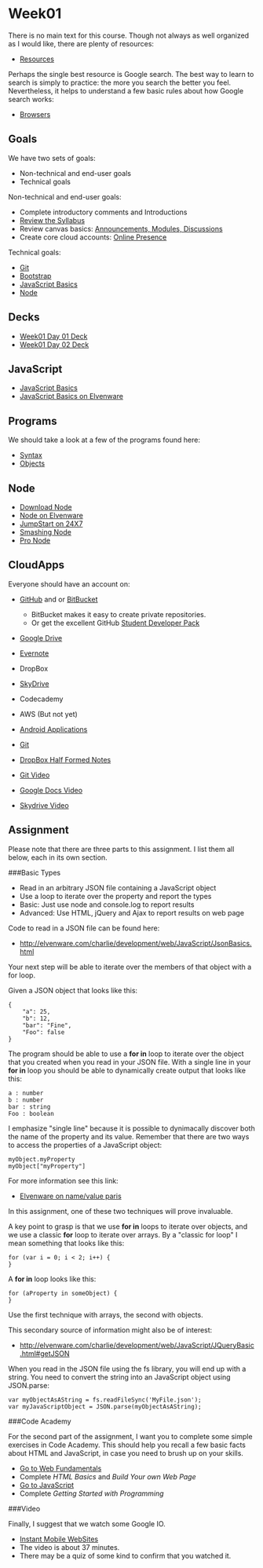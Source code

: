 # Week01

There is no main text for this course. Though not always as well organized as I would like, there are plenty of resources:

- [Resources](Isit320-Resources.html)

Perhaps the single best resource is Google search. The best way to learn to search is simply to practice: the more you search the better you feel. Nevertheless, it helps to understand a few basic rules about how Google search works:

- [Browsers][elf-browse]

[elf-browse]: http://www.elvenware.com/charlie/development/cloud/Browsers.html

## Goals

We have two sets of goals:

- Non-technical and end-user goals
- Technical goals

Non-technical and end-user goals:

- Complete introductory comments and Introductions
- [Review the Syllabus](http://bit.ly/syllabus-isit-320-2015)
- Review canvas basics: [Announcements, Modules, Discussions](http://bit.ly/V6JECq)
- Create core cloud accounts: [Online Presence][online-presence]

Technical goals:

- [Git](http://bit.ly/1b3r61o)
- [Bootstrap][elf-boot]
- [JavaScript Basics](http://bit.ly/1gNA3ct)
- [Node][elf-node]

[online-presence]: http://www.ccalvert.net/books/CloudNotes/Assignments/OnlinePresence.html
[elf-node]: http://www.elvenware.com/charlie/development/web/JavaScript/NodeJs.html
[elf-boot]: http://www.elvenware.com/charlie/development/web/CssGuide/Bootstrap.html

Decks
-----

- [Week01 Day 01 Deck](http://bit.ly/1gNIiFm)
- [Week01 Day 02 Deck](http://bit.ly/1b3qfOf)

JavaScript
----------

- [JavaScript Basics](http://bit.ly/OPDg3s)
- [JavaScript Basics on Elvenware](http://bit.ly/1gNAweH)

Programs
--------

We should take a look at a few of the programs found here:

- [Syntax](https://github.com/charliecalvert/JsObjects/tree/master/JavaScript/Syntax)
- [Objects](https://github.com/charliecalvert/JsObjects/tree/master/JavaScript/Objects)


## Node

- [Download Node](http://nodejs.org/)
- [Node on Elvenware](http://elvenware.com/charlie/development/web/JavaScript/NodeJs.html)
- [JumpStart on 24X7](http://library.books24x7.com.ezproxy.bellevuecollege.edu/toc.aspx?bkid=50176)
- [Smashing Node](http://library.books24x7.com.ezproxy.bellevuecollege.edu/toc.aspx?bookid=45126)
- [Pro Node](http://library.books24x7.com.ezproxy.bellevuecollege.edu/toc.aspx?bookid=46610)

## CloudApps


Everyone should have an account on:

- [GitHub](https://github.com/) and or [BitBucket](https://bitbucket.org/)
    - BitBucket makes it easy to create private repositories.
    - Or get the excellent GitHub [Student Developer Pack](https://education.github.com/pack)
- [Google Drive](http://www.elvenware.com/charlie/os/Android/AndroidApplications.html#googleDocs)
- [Evernote](http://www.elvenware.com/charlie/os/Android/AndroidApplications.html#evernote)
- DropBox
- [SkyDrive](http://www.elvenware.com/charlie/os/Android/AndroidApplications.html#microsoftSkyDrive)
- Codecademy
- AWS (But not yet)

- [Android Applications](http://www.elvenware.com/charlie/os/Android/AndroidApplications.html)
- [Git](http://www.elvenware.com/charlie/development/cloud/Git.html)
- [DropBox Half Formed Notes](http://www.elvenware.com/charlie/development/cloud/DropBox.html)
- [Git Video](http://youtu.be/p1obmWF6Nks)
- [Google Docs Video](http://youtu.be/NMkTz3Rvgfo)
- [Skydrive Video](http://youtu.be/gMACtVIEV0A)

Assignment
----------

Please note that there are three parts to this assignment. I list them
all below, each in its own section.

###Basic Types

- Read in an arbitrary JSON file containing a JavaScript object
- Use a loop to iterate over the property and report the types
- Basic: Just use node and console.log to report results
- Advanced: Use HTML, jQuery and Ajax to report results  on web page

Code to read in a JSON file can be found here:

- <http://elvenware.com/charlie/development/web/JavaScript/JsonBasics.html>

Your next step will be able to iterate over the members of that 
object with a for loop.  

Given a JSON object that looks like this:

~~~~
{
    "a": 25,
    "b": 12,
	"bar": "Fine",
	"Foo": false
}
~~~~

The program should be able to use a **for in** loop to iterate over 
the object that you created when you read in your JSON file. With a 
single line in your **for in** loop you should be able to dynamically 
create output that looks like this:

~~~~
a : number
b : number
bar : string
Foo : boolean
~~~~

I emphasize "single line" because it is possible to dynimacally 
discover both the name of the property and its value. Remember that 
there are two ways to access the properties of a JavaScript object:

~~~~
myObject.myProperty
myObject["myProperty"]
~~~~

For more information see this link:

- [Elvenware on name/value paris](http://www.elvenware.com/charlie/development/web/JavaScript/JavaScriptObjects.html#object-details)

In this assignment, one of these two techniques will prove invaluable.

A key point to grasp is that we use **for in** loops to iterate over
objects, and we use a classic **for** loop to iterate over arrays. By
a "classic for loop" I mean something that looks like this:

~~~~
for (var i = 0; i < 2; i++) {
}
~~~~

A **for in** loop looks like this:

~~~~
for (aProperty in someObject) {
}
~~~~

Use the first technique with arrays, the second with objects.

This secondary source of information might also be of interest:

- <http://elvenware.com/charlie/development/web/JavaScript/JQueryBasic.html#getJSON>

When you read in the JSON file using the fs library, you will end
up with a string. You need to convert the string into an JavaScript object
using JSON.parse:

	var myObjectAsAString = fs.readFileSync('MyFile.json');
	var myJavaScriptObject = JSON.parse(myObjectAsAString);

###Code Academy

For the second part of the assignment, I want you to complete some
simple exercises in Code Academy. This should help you recall a few 
basic facts about HTML and JavaScript, in case you need to brush up
on your skills.

- [Go to Web Fundamentals](http://www.codecademy.com/tracks/web)
- Complete *HTML Basics* and *Build Your own Web Page*
- [Go to JavaScript](http://www.codecademy.com/tracks/javascript)
- Complete *Getting Started with Programming*

###Video

Finally, I suggest that we watch some Google IO. 

- [Instant Mobile WebSites](https://developers.google.com/events/io/sessions/325128936)
- The video is about 37 minutes.
- There may be a quiz of some kind to confirm that you watched it.
